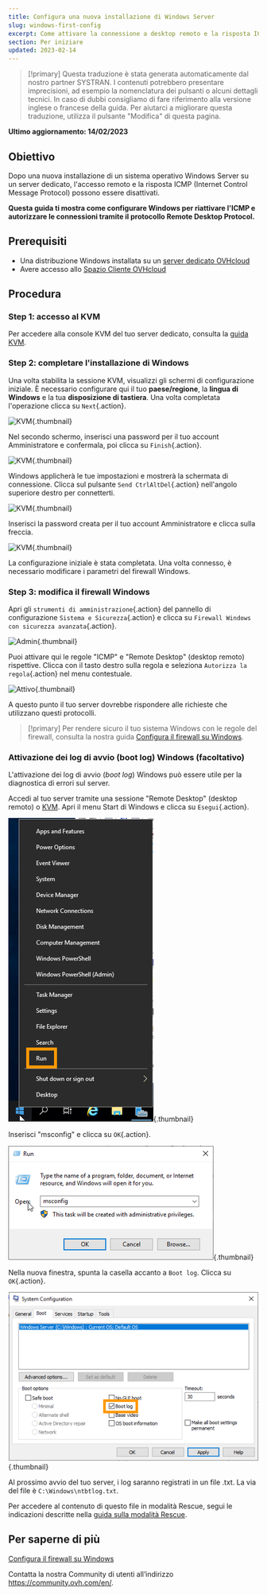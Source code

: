 ```yaml
---
title: Configura una nuova installazione di Windows Server
slug: windows-first-config
excerpt: Come attivare la connessione a desktop remoto e la risposta ICMP
section: Per iniziare
updated: 2023-02-14
---
```


> [!primary]
> Questa traduzione è stata generata automaticamente dal nostro partner SYSTRAN. I contenuti potrebbero presentare imprecisioni, ad esempio la nomenclatura dei pulsanti o alcuni dettagli tecnici. In caso di dubbi consigliamo di fare riferimento alla versione inglese o francese della guida. Per aiutarci a migliorare questa traduzione, utilizza il pulsante "Modifica" di questa pagina.
>

**Ultimo aggiornamento: 14/02/2023**

## Obiettivo

Dopo una nuova installazione di un sistema operativo Windows Server su un server dedicato, l'accesso remoto e la risposta ICMP (Internet Control Message Protocol) possono essere disattivati.

**Questa guida ti mostra come configurare Windows per riattivare l'ICMP e autorizzare le connessioni tramite il protocollo Remote Desktop Protocol.**

## Prerequisiti

- Una distribuzione Windows installata su un [server dedicato OVHcloud](https://www.ovhcloud.com/it/bare-metal/)
- Avere accesso allo [Spazio Cliente OVHcloud](https://www.ovh.com/auth/?action=gotomanager&from=https://www.ovh.it/&ovhSubsidiary=it)

## Procedura

### Step 1: accesso al KVM

Per accedere alla console KVM del tuo server dedicato, consulta la [guida KVM](https://docs.ovh.com/it/dedicated/utilizzo-ipmi-server-dedicati/#utilizza-kvm-sul-tuo-browser-web-solo-per-i-server-piu-recenti).

### Step 2: completare l'installazione di Windows

Una volta stabilita la sessione KVM, visualizzi gli schermi di configurazione iniziale. È necessario configurare qui il tuo **paese/regione**, la **lingua di Windows** e la tua **disposizione di tastiera**. Una volta completata l'operazione clicca su `Next`{.action}.

![KVM](images/setup-03.png){.thumbnail}

Nel secondo schermo, inserisci una password per il tuo account Amministratore e confermala, poi clicca su `Finish`{.action}.

![KVM](images/setup-04.png){.thumbnail}

Windows applicherà le tue impostazioni e mostrerà la schermata di connessione. Clicca sul pulsante `Send CtrlAltDel`{.action} nell'angolo superiore destro per connetterti.

![KVM](images/setup-05.png){.thumbnail}

Inserisci la password creata per il tuo account Amministratore e clicca sulla freccia.

![KVM](images/setup-06.png){.thumbnail}

La configurazione iniziale è stata completata. Una volta connesso, è necessario modificare i parametri del firewall Windows.

### Step 3: modifica il firewall Windows

Apri gli `strumenti di amministrazione`{.action} del pannello di configurazione `Sistema e Sicurezza`{.action} e clicca su `Firewall Windows con sicurezza avanzata`{.action}.

![Admin](images/windows4.png){.thumbnail}

Puoi attivare qui le regole "ICMP" e "Remote Desktop" (desktop remoto) rispettive. Clicca con il tasto destro sulla regola e seleziona `Autorizza la regola`{.action} nel menu contestuale.

![Attivo](images/windows5.png){.thumbnail}

A questo punto il tuo server dovrebbe rispondere alle richieste che utilizzano questi protocolli.

> [!primary]
> Per rendere sicuro il tuo sistema Windows con le regole del firewall, consulta la nostra guida [Configura il firewall su Windows](https://docs.ovh.com/it/dedicated/firewall-windows/).
>

### Attivazione dei log di avvio (boot log) Windows (facoltativo)

L'attivazione dei log di avvio (*boot log*) Windows può essere utile per la diagnostica di errori sul server.

Accedi al tuo server tramite una sessione "Remote Desktop" (desktop remoto) o [KVM](https://docs.ovh.com/it/dedicated/utilizzo-ipmi-server-dedicati/#utilizza-kvm-sul-tuo-browser-web-solo-per-i-server-piu-recenti). Apri il menu Start di Windows e clicca su `Esegui`{.action}.

![Bootlog](images/windowsboot1.png){.thumbnail}

Inserisci "msconfig" e clicca su `OK`{.action}.

![Bootlog](images/windowsboot2.png){.thumbnail}

Nella nuova finestra, spunta la casella accanto a `Boot log`. Clicca su `OK`{.action}.

![Bootlog](images/windowsboot3.png){.thumbnail}

Al prossimo avvio del tuo server, i log saranno registrati in un file .txt. La via del file è `C:\Windows\ntbtlog.txt`.

Per accedere al contenuto di questo file in modalità Rescue, segui le indicazioni descritte nella [guida sulla modalità Rescue](https://docs.ovh.com/it/dedicated/rescue_mode/).

## Per saperne di più

[Configura il firewall su Windows](https://docs.ovh.com/it/dedicated/firewall-windows/)

Contatta la nostra Community di utenti all’indirizzo <https://community.ovh.com/en/>.
